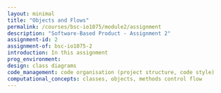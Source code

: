 ```yaml
---
layout: minimal
title: "Objects and Flows"
permalink: /courses/bsc-io1075/module2/assignment
description: "Software-Based Product - Assignment 2"
assignment-id: 2
assignment-of: bsc-io1075-2
introduction: In this assignment 
prog_environment:
design: class diagrams
code_management: code organisation (project structure, code style)
computational_concepts: classes, objects, methods control flow
---
```

